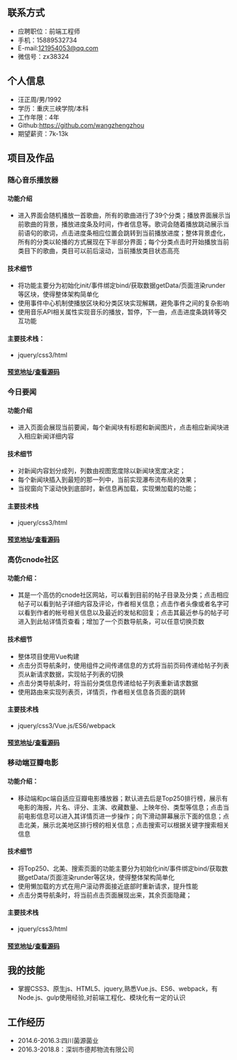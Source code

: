 ## 联系方式
- 应聘职位：前端工程师
- 手机：15889532734
- E-mail:121954053@qq.com
- 微信号：zx38324
## 个人信息
- 汪正周/男/1992
- 学历：重庆三峡学院/本科
- 工作年限：4年
- Github:https://github.com/wangzhengzhou
- 期望薪资：7k-13k
## 项目及作品
### 随心音乐播放器
#### 功能介绍
- 进入界面会随机播放一首歌曲，所有的歌曲进行了39个分类；播放界面展示当前歌曲的背景，播放进度条及时间，作者信息等。歌词会随着播放跳动展示当前语句的歌词，点击进度条相应位置会跳转到当前播放进度；整体背景虚化，所有的分类以轮播的方式展现在下半部分界面；每个分类点击时开始播放当前类目下的歌曲，类目可以前后滚动，当前播放类目状态高亮
#### 技术细节
- 将功能主要分为初始化init/事件绑定bind/获取数据getData/页面渲染runder等区块，使得整体架构简单化
- 使用事件中心机制使播放区块和分类区块实现解耦，避免事件之间的复杂影响
- 使用音乐API相关属性实现音乐的播放，暂停，下一曲，点击进度条跳转等交互功能
#### 主要技术栈：
- jquery/css3/html
#### [预览地址](https://github.com/wangzhengzhou/Dead-fat-house)/[查看源码](https://github.com/wangzhengzhou/Dead-fat-house)
### 今日要闻
#### 功能介绍
- 进入页面会展现当前要闻，每个新闻块有标题和新闻图片，点击相应新闻块进入相应新闻详细内容
#### 技术细节
- 对新闻内容划分成列，列数由视图宽度除以新闻块宽度决定；
- 每个新闻块插入到最短的那一列中，当前实现瀑布流布局的效果；
- 当视窗向下滚动快到底部时，新信息再加载，实现懒加载的功能；
#### 主要技术栈
- jquery/css3/html
#### [预览地址](https://wangzhengzhou.github.io/waterfall-sinanews)/[查看源码](https://github.com/wangzhengzhou/waterfall-sinanews)
### 高仿cnode社区
#### 功能介绍：
- 其是一个高仿的cnode社区网站，可以看到目前的帖子目录及分类；点击相应帖子可以看到帖子详细内容及评论，作者相关信息；点击作者头像或者名字可以看到作者的帐号相关信息以及最近的发帖和回复；点击其最近参与的帖子可进入到此帖详情页查看；增加了一个页数导航条，可以任意切换页数
#### 技术细节
- 整体项目使用Vue构建
- 点击分页导航条时，使用组件之间传递信息的方式将当前页码传递给帖子列表页从新请求数据，实现帖子列表的切换
- 点击分类导航条时，将当前分类信息传递给帖子列表重新请求数据
- 使用路由来实现列表页，详情页，作者相关信息各页面的跳转
#### 主要技术栈
- jquery/css3/Vue.js/ES6/webpack
#### [预览地址](https://wangzhengzhou.github.io/cnode-forum/#/)/[查看源码](https://github.com/wangzhengzhou/cnode-forum)
### 移动端豆瓣电影
#### 功能介绍：
- 移动端和pc端自适应豆瓣电影播放器；默认进去后是Top250排行榜，展示有电影的海报，片名、评分、主演、收藏数量、上映年份、类型等信息；点击当前电影信息可以进入其详情页进一步操作；向下滑动屏幕展示下面的信息；点击北美，展示北美地区排行榜的相关信息；点击搜索可以根据关键字搜索相关信息
#### 技术细节
- 将Top250、北美、搜索页面的功能主要分为初始化init/事件绑定bind/获取数据getData/页面渲染runder等区块，使得整体架构简单化
- 使用懒加载的方式在用户滚动界面接近底部时重新请求，提升性能
- 点击分类导航条时，将当前点击页面展现出来，其余页面隐藏；
#### 主要技术栈
- jquery/css3/html
#### [预览地址](https://wangzhengzhou.github.io/Mobile-Douban-Movie/index.html)/[查看源码](https://github.com/wangzhengzhou/Mobile-Douban-Movie)
## 我的技能
- 掌握CSS3、原生js、HTML5、jquery,熟悉Vue.js、ES6、webpack，有Node.js、gulp使用经验,对前端工程化、模块化有一定的认识

## 工作经历
- 2014.6-2016.3:四川菌源菌业
- 2016.3-2018.8：深圳市德邦物流有限公司
